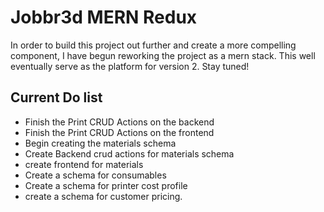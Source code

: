 # Jobbr3d MERN Redux

In order to build this project out further and create a more compelling component, I have begun reworking the project as a mern stack. This well eventually serve as the platform for version 2.
Stay tuned!


 ## Current Do list 
- Finish the Print CRUD Actions on the backend 
- Finish the Print CRUD Actions on the frontend 
- Begin creating the materials schema 
- Create Backend crud actions for materials schema 
- create frontend for materials 
- Create a schema for consumables
- Create a schema for printer cost profile 
- create a schema for customer pricing. 